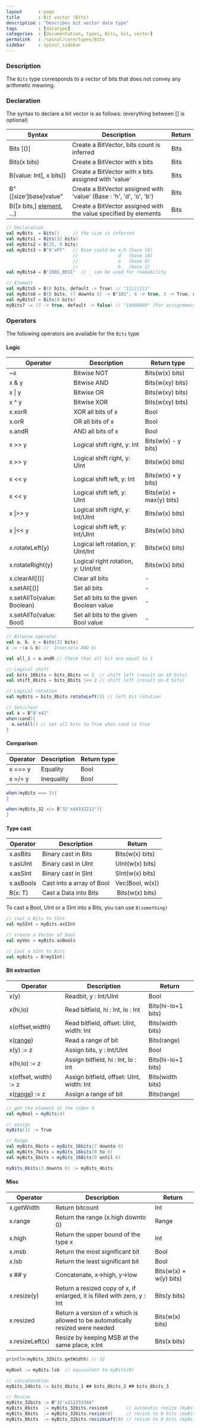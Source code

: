 ```yaml
---
layout      : page
title       : Bit vector (Bits)
description : "Describes bit vector data type"
tags        : [datatype]
categories  : [documentation, types, Bits, bit, vector]
permalink   : /spinal/core/types/Bits
sidebar     : spinal_sidebar
---
```



### Description

The `Bits` type corresponds to a vector of bits that does not convey any arithmetic meaning.



### Declaration

The syntax to declare a bit vector is as follows: (everything between [] is optional)

| Syntax                            | Description                                                                         | Return|
| --------------------------------- | ----------------------------------------------------------------------------------- | ----- |
| Bits [()]                         |  Create a BitVector, bits count is inferred                                         | Bits  |
| Bits(x bits)                      |  Create a BitVector with x bits                                                     | Bits  |
| B(value: Int[, x bits])           |  Create a BitVector with x bits assigned with 'value'                               | Bits  |
| B"[[size']base]value"             |  Create a BitVector assigned with 'value' (Base : 'h', 'd', 'o', 'b')               | Bits  |
| B([x bits,] [element](/SpinalDoc/spinal/core/types/elements/#element), ...)         |  Create a BitVector assigned with the value specified by elements  | Bits  |


```scala
// Declaration
val myBits  = Bits()     // the size is inferred     
val myBits1 = Bits(32 bits)   
val myBits2 = B(25, 8 bits)
val myBits3 = B"8'xFF"   // Base could be x,h (base 16)                         
                         //               d   (base 10)
                         //               o   (base 8)
                         //               b   (base 2)    
val myBits4 = B"1001_0011"  // _ can be used for readability

// Element
val myBits5 = B(8 bits, default -> True) // "11111111"
val myBits6 = B(8 bits, (7 downto 5) -> B"101", 4 -> true, 3 -> True, default -> false ) // "10111000"
val myBits7 = Bits(8 bits)
myBits7 := (7 -> true, default -> false) // "10000000" (For assignement purposes, you can omit the B)
```


### Operators

The following operators are available for the `Bits` type


#### Logic

| Operator                    | Description                             | Return type              |
| --------------------------  | --------------------------------------- | ------------------------ |
| ~x                          | Bitwise NOT                             | Bits(w(x) bits)          |
| x & y                       | Bitwise AND                             | Bits(w(xy) bits)         |
| x \| y                      | Bitwise OR                              | Bits(w(xy) bits)         |
| x ^ y                       | Bitwise XOR                             | Bits(w(xy) bits)         |
| x.xorR                      | XOR all bits of x                       | Bool                     |
| x.orR                       | OR all bits of x                        | Bool                     |
| x.andR                      | AND all bits of x                       | Bool                     |
| x \>\> y                    | Logical shift right, y: Int             | Bits(w(x) - y bits)      |
| x \>\> y                    | Logical shift right, y: UInt            | Bits(w(x) bits)          |
| x \<\< y                    | Logical shift left, y: Int              | Bits(w(x) + y bits)      |
| x \<\< y                    | Logical shift left, y: UInt             | Bits(w(x) + max(y) bits) |
| x \|\>\> y                  | Logical shift right, y: Int/UInt        | Bits(w(x) bits)          |
| x \|\<\< y                  | Logical shift left, y: Int/UInt         | Bits(w(x) bits)          |
| x.rotateLeft(y)             | Logical left rotation, y: UInt/Int      | Bits(w(x) bits)          |
| x.rotateRight(y)            | Logical right rotation, y: UInt/Int     | Bits(w(x) bits)          |
| x.clearAll[()]              | Clear all bits                          | -                        |
| x.setAll[()]                | Set all bits                            | -                        |
| x.setAllTo(value: Boolean)  | Set all bits to the given Boolean value | -                        |
| x.setAllTo(value: Bool)     | Set all bits to the given Bool value    | -                        |


```scala
// Bitwise operator
val a, b, c = Bits(32 bits)
c := ~(a & b) //  Inverse(a AND b)

val all_1 = a.andR // Check that all bit are equal to 1 

// Logical shift 
val bits_10bits = bits_8bits << 2  // shift left (result on 10 bits)
val shift_8bits = bits_8bits |<< 2 // shift left (result on 8 bits)

// Logical rotation 
val myBits = bits_8bits.rotateLeft(3) // left bit rotation 

// Set/clear
val a = B"8'x42"
when(cond){
  a.setAll() // set all bits to True when cond is True
}
```


#### Comparison

| Operator | Description | Return type |
| -------  | ----        | ---         |
| x === y  |  Equality   | Bool        |
| x =/= y  |  Inequality | Bool        |


```scala
when(myBits === 3){
}

when(myBits_32 =/= B"32'x44332211"){
}
```


#### Type cast

| Operator  | Description               | Return             |
| -------   | ------------------------- | ------------------ |
| x.asBits  | Binary cast in Bits       | Bits(w(x) bits)    |
| x.asUInt  | Binary cast in UInt       | UInt(w(x) bits)    |
| x.asSInt  | Binary cast in SInt       | SInt(w(x) bits)    |
| x.asBools | Cast into a array of Bool | Vec(Bool, w(x))    |
| B(x: T)   | Cast a Data into Bits     | Bits(w(x) bits)    |

To cast a Bool, UInt or a SInt into a Bits, you can use `B(something)`

```scala
// cast a Bits to SInt
val mySInt = myBits.asSInt 

// create a Vector of bool
val myVec = myBits.asBools 

// Cast a SInt to Bits
val myBits = B(mySInt)
```



#### Bit extraction

| Operator              | Description                                | Return             |
| --------------------  | ------------------------------------------ | ------------------ |
| x(y)                  |  Readbit, y : Int/UInt                     | Bool               |
| x(hi,lo)              |  Read bitfield, hi : Int, lo : Int         | Bits(hi-lo+1 bits) |
| x(offset,width)       |  Read bitfield, offset: UInt, width: Int   | Bits(width bits)   |
| x([range](/SpinalDoc/spinal/core/types/elements#range))              |  Read a range of bit                       | Bits(range)        |
| x(y) := z             |  Assign bits, y : Int/UInt                 | Bool               |
| x(hi,lo) := z         |  Assign bitfield, hi : Int, lo : Int       | Bits(hi-lo+1 bits) |
| x(offset, width) := z |  Assign bitfield, offset: UInt, width: Int | Bits(width bits)   |
| x([range](/SpinalDoc/spinal/core/types/elements#range)) := z         |  Assign a range of bit                     | Bits(range)        |


```scala
// get the element at the index 4
val myBool = myBits(4)

// assign 
myBits(1) := True

// Range
val myBits_8bits = myBits_16bits(7 downto 0)
val myBits_7bits = myBits_16bits(0 to 6)
val myBits_6bits = myBits_16Bits(0 until 6)

myBits_8bits(3 downto 0) := myBits_4bits
```


#### Misc

| Operator                            | Description                                                                      | Return                         |
| ----------------------------------- | -------------------------------------------------------------------------------- | -----------------------------  |
| x.getWidth                          |  Return bitcount                                                                 | Int                            |
| x.range                             |  Return the range (x.high downto 0)                                              | Range                          |
| x.high                              |  Return the upper bound of the type x                                            | Int                            |
| x.msb                               |  Return the most significant bit                                                 | Bool                           |
| x.lsb                               |  Return the least significant bit                                                | Bool                           |
| x ## y                              |  Concatenate, x->high, y->low                                                    | Bits(w(x) + w(y) bits)         |    
| x.resize(y)                         |  Return a resized copy of x, if enlarged, it is filled with zero, y : Int        | Bits(y bits)                   |
| x.resized                           |  Return a version of x which is allowed to be automatically resized were needed  | Bits(w(x) bits)                |
| x.resizeLeft(x)                     |  Resize by keeping MSB at the same place, x:Int                                  | Bits(x bits)                   |


```scala
println(myBits_32bits.getWidth) // 32 

myBool := myBits.lsb  // equivalent to myBits(0)

// concatenation
myBits_24bits := bits_8bits_1 ## bits_8bits_2 ## bits_8bits_3

// Resize
myBits_32bits := B"32'x112233344"
myBits_8bits  := myBits_32bits.resized       // automatic resize (myBits_8bits = 0x44)
myBits_8bits  := myBits_32bits.resize(8)     // resize to 8 bits (myBits_8bits = 0x44)
myBits_8bits  := myBits_32bits.resizeLeft(8) // resize to 8 bits (myBits_8bits = 0x11)
```